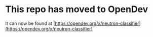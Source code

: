 # This repo has moved to OpenDev

It can now be found at [https://opendev.org/x/neutron-classifier](https://opendev.org/x/neutron-classifier)
